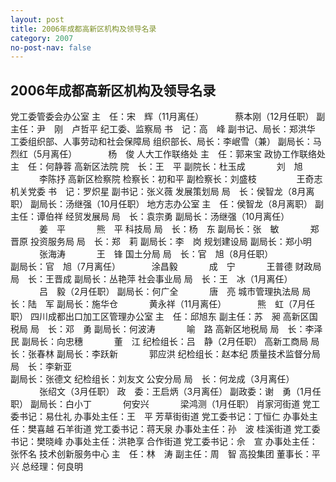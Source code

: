 ```yaml
---
layout: post
title: 2006年成都高新区机构及领导名录
category: 2007
no-post-nav: false
---
```


## 2006年成都高新区机构及领导名录

党工委管委会办公室
主　任：宋　辉（11月离任）
　　　  蔡本刚（12月任职）
副主任：尹　刚　卢哲平
纪工委、监察局
书　记：高　峰
副书记、局长：郑洪华
工委组织部、人事劳动和社会保障局
组织部长、局长：李岷雪（兼）
副局长：马烈红（5月离任）
　　  　杨　俊
人大工作联络处
主　任：郭来宝
政协工作联络处
主　任：何静蓉
高新区法院
院　长：王　平
副院长：杜玉成
　　  　刘　旭
　　  　李陈抒
高新区检察院
检察长：初和平
副检察长：刘盛枝
　　  　　王奇志
机关党委
书　记：罗炽星
副书记：张义薇
发展策划局
局　长：侯智龙（8月离职）
副局长：汤继强（10月任职）
地方志办公室
主　任：侯智龙（8月离职）
副主任：谭伯祥
经贸发展局
局　长：袁宗勇
副局长：汤继强（10月离任）
　　  　姜　平
　　  　熊　平
科技局
局　长：杨　东
副局长：张　敏
　　  　郑晋原
投资服务局
局　长：郑　莉
副局长：李　岗
规划建设局
副局长：郑小明
　　  　张海涛
　　  　王　锋
国土分局
局　长：官　旭（8月任职）    
副局长：官　旭（7月离任）
　　  　涂昌毅
　　  　成　宁
　　  　王普德
财政局
局　长：王晋成
副局长：丛艳萍
社会事业局
局　长：王　冰（1月离任）
　　  　吕　毅（2月任职）
副局长：何广全
　　  　唐　亮
城市管理执法局
局　长：陆　军
副局长：施华仓
　　  　黄永祥（11月离任）
　　  　熊　虹（7月任职）
四川成都出口加工区管理办公室
主　任：邱旭东
副主任：苏　昶
高新区国税局
局　长：邓　勇
副局长：何波涛
　　  　喻　路
高新区地税局
局　长：李泽民
副局长：向忠穗
　　  　董　江
纪检组长：吕　静（2月任职）
高新工商局
局　长：张春林
副局长：李跃新
　　  　郭应洪
纪检组长：赵本纪
质量技术监督分局
局　长：李新亚   
副局长：张德文
纪检组长：刘友文
公安分局
局　长：何龙成（3月离任）
　　  　张绍文（3月任职）
政　委：王启炳（3月离任） 
副政委：谢　勇（1月任职）
副局长：白小丁
　　  　何安兴
　　  　梁鸿测（1月任职）
肖家河街道
党工委书记：易仕礼
办事处主任：王　平
芳草街街道
党工委书记：丁恒仁
办事处主任：樊喜越
石羊街道
党工委书记：蒋天泉
办事处主任：孙　波
桂溪街道
党工委书记：樊晓峰
办事处主任：洪艳享
合作街道
党工委书记：佘　宣
办事处主任：张怀名
技术创新服务中心
主　任：林　涛
副主任：周　智
高投集团
董事长：平　兴
总经理：何良明

